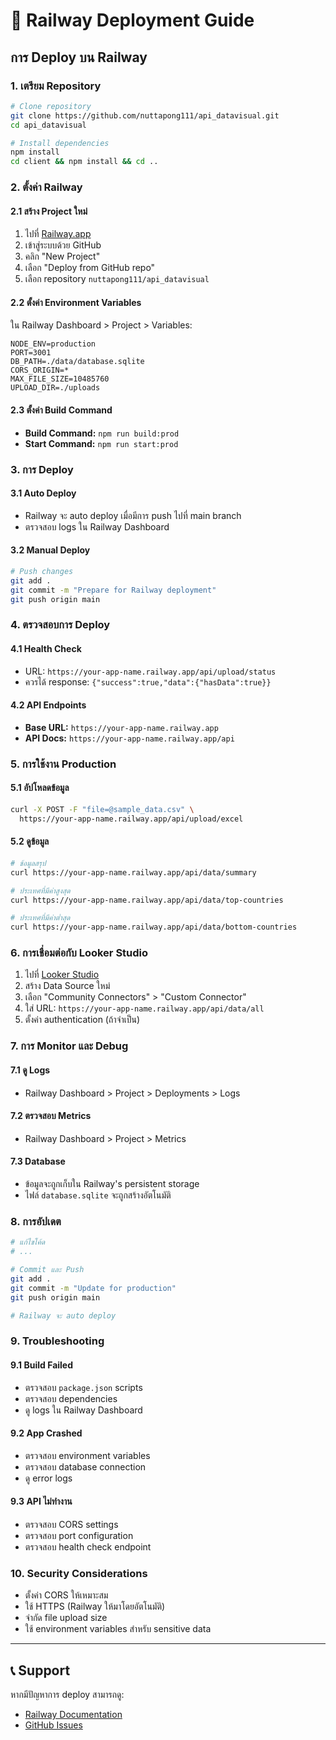 # 🚀 Railway Deployment Guide

## การ Deploy บน Railway

### 1. เตรียม Repository
```bash
# Clone repository
git clone https://github.com/nuttapong111/api_datavisual.git
cd api_datavisual

# Install dependencies
npm install
cd client && npm install && cd ..
```

### 2. ตั้งค่า Railway

#### 2.1 สร้าง Project ใหม่
1. ไปที่ [Railway.app](https://railway.app)
2. เข้าสู่ระบบด้วย GitHub
3. คลิก "New Project"
4. เลือก "Deploy from GitHub repo"
5. เลือก repository `nuttapong111/api_datavisual`

#### 2.2 ตั้งค่า Environment Variables
ใน Railway Dashboard > Project > Variables:

```
NODE_ENV=production
PORT=3001
DB_PATH=./data/database.sqlite
CORS_ORIGIN=*
MAX_FILE_SIZE=10485760
UPLOAD_DIR=./uploads
```

#### 2.3 ตั้งค่า Build Command
- **Build Command:** `npm run build:prod`
- **Start Command:** `npm run start:prod`

### 3. การ Deploy

#### 3.1 Auto Deploy
- Railway จะ auto deploy เมื่อมีการ push ไปที่ main branch
- ตรวจสอบ logs ใน Railway Dashboard

#### 3.2 Manual Deploy
```bash
# Push changes
git add .
git commit -m "Prepare for Railway deployment"
git push origin main
```

### 4. ตรวจสอบการ Deploy

#### 4.1 Health Check
- URL: `https://your-app-name.railway.app/api/upload/status`
- ควรได้ response: `{"success":true,"data":{"hasData":true}}`

#### 4.2 API Endpoints
- **Base URL:** `https://your-app-name.railway.app`
- **API Docs:** `https://your-app-name.railway.app/api`

### 5. การใช้งาน Production

#### 5.1 อัปโหลดข้อมูล
```bash
curl -X POST -F "file=@sample_data.csv" \
  https://your-app-name.railway.app/api/upload/excel
```

#### 5.2 ดูข้อมูล
```bash
# ข้อมูลสรุป
curl https://your-app-name.railway.app/api/data/summary

# ประเทศที่มีค่าสูงสุด
curl https://your-app-name.railway.app/api/data/top-countries

# ประเทศที่มีค่าต่ำสุด
curl https://your-app-name.railway.app/api/data/bottom-countries
```

### 6. การเชื่อมต่อกับ Looker Studio

1. ไปที่ [Looker Studio](https://lookerstudio.google.com)
2. สร้าง Data Source ใหม่
3. เลือก "Community Connectors" > "Custom Connector"
4. ใส่ URL: `https://your-app-name.railway.app/api/data/all`
5. ตั้งค่า authentication (ถ้าจำเป็น)

### 7. การ Monitor และ Debug

#### 7.1 ดู Logs
- Railway Dashboard > Project > Deployments > Logs

#### 7.2 ตรวจสอบ Metrics
- Railway Dashboard > Project > Metrics

#### 7.3 Database
- ข้อมูลจะถูกเก็บใน Railway's persistent storage
- ไฟล์ `database.sqlite` จะถูกสร้างอัตโนมัติ

### 8. การอัปเดต

```bash
# แก้ไขโค้ด
# ...

# Commit และ Push
git add .
git commit -m "Update for production"
git push origin main

# Railway จะ auto deploy
```

### 9. Troubleshooting

#### 9.1 Build Failed
- ตรวจสอบ `package.json` scripts
- ตรวจสอบ dependencies
- ดู logs ใน Railway Dashboard

#### 9.2 App Crashed
- ตรวจสอบ environment variables
- ตรวจสอบ database connection
- ดู error logs

#### 9.3 API ไม่ทำงาน
- ตรวจสอบ CORS settings
- ตรวจสอบ port configuration
- ตรวจสอบ health check endpoint

### 10. Security Considerations

- ตั้งค่า CORS ให้เหมาะสม
- ใช้ HTTPS (Railway ให้มาโดยอัตโนมัติ)
- จำกัด file upload size
- ใช้ environment variables สำหรับ sensitive data

---

## 📞 Support

หากมีปัญหาการ deploy สามารถดู:
- [Railway Documentation](https://docs.railway.app)
- [GitHub Issues](https://github.com/nuttapong111/api_datavisual/issues)
